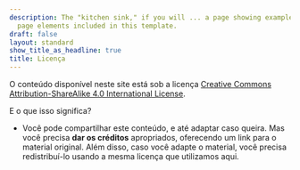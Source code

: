 ```yaml
---
description: The "kitchen sink," if you will ... a page showing examples of type and
  page elements included in this template.
draft: false
layout: standard
show_title_as_headline: true
title: Licença
---
```


O conteúdo disponível neste site está sob a licença [Creative Commons Attribution-ShareAlike 4.0 International License](http://creativecommons.org/licenses/by-sa/4.0/).

E o que isso significa?

- Você pode compartilhar este conteúdo, e até adaptar caso queira. Mas você precisa **dar os créditos** apropriados, oferecendo um link para o material original. Além disso, caso você adapte o material, você precisa redistribuí-lo usando a mesma licença que utilizamos aqui.


<center>
<i class="fab fa-creative-commons fa-2x"></i><i class="fab fa-creative-commons-by fa-2x"></i><i class="fab fa-creative-commons-sa fa-2x"></i>
</center>
